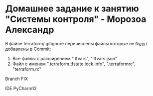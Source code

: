 # Домашнее задание к занятию "Системы контроля" - Морозоа Александр

В файле terraform/.gitignore перечислены файлы которые не будут добавлены в Commit:
1. Все файлы с расширением ".tfvars", ".tfvars.json"
3. Файл с именем ".terraform.tfstate.lock.info", ".terraformrc", "terraform.rc"


Branch FIX

IDE PyCharm12